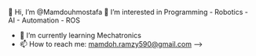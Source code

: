 👋 Hi, I’m @Mamdouhmostafa
👀 I’m interested in Programming - Robotics - AI - Automation - ROS
- 🌱 I’m currently learning Mechatronics
- 📫 How to reach me: mamdoh.ramzy590@gmail.com
-->
